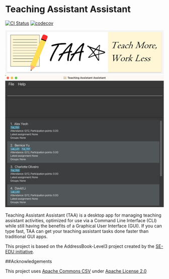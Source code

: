 # Teaching Assistant Assistant

[![CI Status](https://github.com/AY2223S2-CS2103T-T14-4/tp/workflows/Java%20CI/badge.svg)](https://github.com/AY2223S2-CS2103T-T14-4/tp/actions)
[![codecov](https://codecov.io/gh/nus-cs2103-AY2223S2/tp/branch/master/graph/badge.svg?token=SNV76O467D)](https://codecov.io/gh/nus-cs2103-AY2223S2/tp)

![Logo](./docs/images/TAA_logo.jpg)
![Ui](./docs/images/Ui.png)

Teaching Assistant Assistant (TAA) is a desktop app for managing teaching assistant activities, optimized for use via a Command Line Interface (CLI) while still having the benefits of a Graphical User Interface (GUI). If you can type fast, TAA can get your teaching assistant tasks done faster than traditional GUI apps.

This project is based on the AddressBook-Level3 project created by the [SE-EDU initiative](https://se-education.org).

##Acknowledgements

This project uses [Apache Commons CSV](https://commons.apache.org/proper/commons-csv/) under [Apache License 2.0](https://www.apache.org/licenses/LICENSE-2.0)
